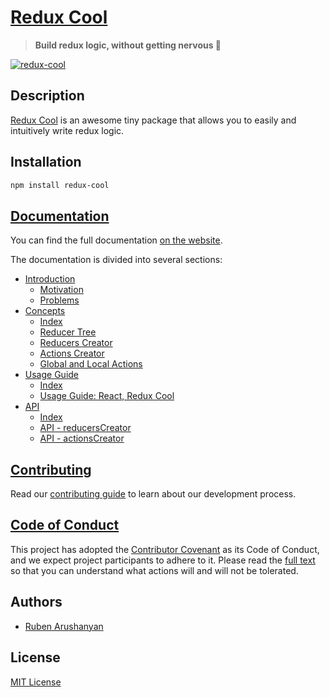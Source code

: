 # [Redux Cool](https://redux-cool.js.org)

> **Build redux logic, without getting nervous 😬**

[![redux-cool](https://redux-cool.js.org/img/cover-logo.png)](https://redux-cool.js.org)


## Description

[Redux Cool](https://redux-cool.js.org) is an awesome tiny package that allows you to easily and intuitively write redux logic.

## Installation

```bash
npm install redux-cool
```

## [Documentation](https://redux-cool.js.org)
You can find the full documentation [on the website](https://redux-cool.js.org).

The documentation is divided into several sections:

- [Introduction](https://redux-cool.js.org/docs/introduction)
    - [Motivation](https://redux-cool.js.org/docs/introduction)
    - [Problems](https://redux-cool.js.org/docs/introduction/problems)
- [Concepts](https://redux-cool.js.org/docs/concepts)
    - [Index](https://redux-cool.js.org/docs/concepts)
    - [Reducer Tree](https://redux-cool.js.org/docs/concepts/reducer-tree)
    - [Reducers Creator](https://redux-cool.js.org/docs/concepts/reducers-creator)
    - [Actions Creator](https://redux-cool.js.org/docs/concepts/actions-creator)
    - [Global and Local Actions](https://redux-cool.js.org/docs/concepts/global-and-local-actions)
- [Usage Guide](https://redux-cool.js.org/docs/guide)
    - [Index](https://redux-cool.js.org/docs/guide)
    - [Usage Guide: React, Redux Cool](https://redux-cool.js.org/docs/guide/react-redux-cool)
- [API](https://redux-cool.js.org/docs/api)
    - [Index](https://redux-cool.js.org/docs/api)
    - [API - reducersCreator](https://redux-cool.js.org/docs/api/reducersCreator)
    - [API - actionsCreator](https://redux-cool.js.org/docs/api/actionsCreator)

## [Contributing](https://github.com/ruben-arushanyan/redux-cool/blob/master/CONTRIBUTING.md)

Read our [contributing guide](https://github.com/ruben-arushanyan/redux-cool/blob/master/CONTRIBUTING.md) to learn about our development process.

## [Code of Conduct](https://github.com/ruben-arushanyan/redux-cool/blob/master/CODE_OF_CONDUCT.md)

This project has adopted the [Contributor Covenant](https://www.contributor-covenant.org) as its Code of Conduct, and we expect project participants to adhere to it. Please read the [full text](https://github.com/ruben-arushanyan/redux-cool/blob/master/CODE_OF_CONDUCT.md) so that you can understand what actions will and will not be tolerated.

## Authors

- [Ruben Arushanyan](https://github.com/ruben-arushanyan)

## License

[MIT License](https://github.com/Ruben-Arushanyan/redux-cool/blob/master/LICENSE)
